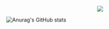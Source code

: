 <p align="center">
  <a href="https://skillicons.dev">
    <img src="https://skillicons.dev/icons?i=nodejs,express,php,laravel,mysql,html,css,bootstrap,js,jquery,py,fortran,arduino" />
  </a>
</p>

![Anurag's GitHub stats](https://github-readme-stats.vercel.app/api?username=ooguzsrtt&count_private=true&show_icons=true&theme=transparent)

